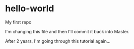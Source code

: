 # hello-world
My first repo

I'm changing this file and then I'll commit it back into Master.

After 2 years, I'm going through this tutorial again...
